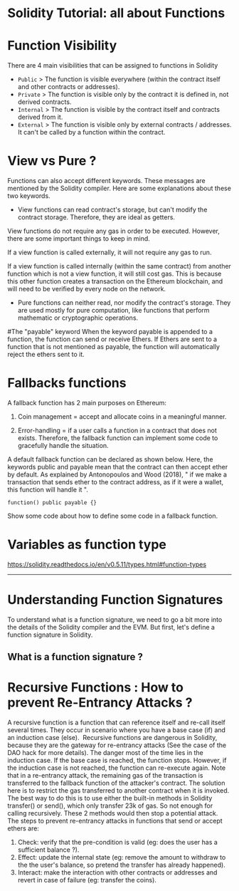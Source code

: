 # Solidity Tutorial: all about Functions

# Function Visibility
There are 4 main visibilities that can be assigned to functions in Solidity
* `Public` > The function is visible everywhere (within the contract itself and other contracts or addresses).
* `Private` > The function is visible only by the contract it is defined in, not derived contracts.
* `Internal` > The function is visible by the contract itself and contracts derived from it.
* `External` > The function is visible only by external contracts / addresses. It can't be called by a function within the contract.

# View vs Pure ?
Functions can also accept different keywords. These messages are mentioned by the Solidity compiler. Here are some explanations about these two keywords.
* View functions can read contract's storage, but can't modify the contract storage. Therefore, they are ideal as getters.

View functions do not require any gas in order to be executed. However, there are some important things to keep in mind.

If a view function is called externally, it will not require any gas to run.

If a view function is called internally (within the same contract) from another function which is not a view function, it will still cost gas. This is because this other function creates a transaction on the Ethereum blockchain, and will need to be verified by every node on the network.

* Pure functions can neither read, nor modify the contract's storage. They are used mostly for pure computation, like functions that perform mathematic or cryptographic operations.

#The "payable" keyword
When the keyword payable is appended to a function, the function can send or receive Ethers.
If Ethers are sent to a function that is not mentioned as payable, the function will automatically reject the ethers sent to it.

# Fallbacks functions
A fallback function has 2 main purposes on Ethereum:

1. Coin management = accept and allocate coins in a meaningful manner.

2. Error-handling = if a user calls a function in a contract that does not exists. Therefore, the fallback function can implement some code to gracefully handle the situation.

A default fallback function can be declared as shown below. Here, the keywords public and payable mean that the contract can then accept ether by default. As explained by Antonopoulos and Wood (2018), " if we make a transaction that sends ether to the contract address, as if it were a wallet, this function will handle it ".
```
function() public payable {}
```
Show some code about how to define some code in a fallback function.

# Variables as function type

https://solidity.readthedocs.io/en/v0.5.11/types.html#function-types

---

# Understanding Function Signatures

To understand what is a function signature, we need to go a bit more into the details of the Solidity compiler and the EVM. But first, let's define a function signature in Solidity.

## What is a function signature ?



# Recursive Functions : How to prevent Re-Entrancy Attacks ?
A recursive function is a function that can reference itself and re-call itself several times. They occur in scenario where you have a base case (if) and an induction case (else). 
Recursive functions are dangerous in Solidity, because they are the gateway for re-entrancy attacks (See the case of the DAO hack for more details). The danger most of the time lies in the induction case. If the base case is reached, the function stops. However, if the induction case is not reached, the function can re-execute again.
Note that in a re-entrancy attack, the remaining gas of the transaction is transferred to the fallback function of the attacker's contract. The solution here is to restrict the gas transferred to another contract when it is invoked. The best way to do this is to use either the built-in methods in Solidity transfer() or send(), which only transfer 23k of gas. So not enough for calling recursively. These 2 methods would then stop a potential attack. 
The steps to prevent re-entrancy attacks in functions that send or accept ethers are:

1. Check: verify that the pre-condition is valid (eg: does the user has a sufficient balance ?).
2. Effect: update the internal state (eg: remove the amount to withdraw to the the user's balance, so pretend the transfer has already happened).
3. Interact: make the interaction with other contracts or addresses and revert in case of failure (eg: transfer the coins).
